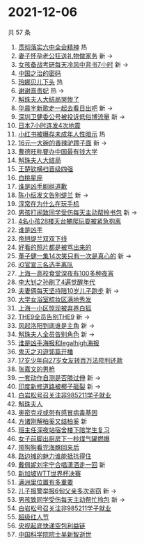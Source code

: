 # 2021-12-06

共 57 条

<!-- BEGIN -->
<!-- 最后更新时间 Mon Dec 06 2021 03:11:37 GMT+0800 (China Standard Time) -->

1. [贯彻落实六中全会精神](https://s.weibo.com//weibo?q=%23%E8%B4%AF%E5%BD%BB%E8%90%BD%E5%AE%9E%E5%85%AD%E4%B8%AD%E5%85%A8%E4%BC%9A%E7%B2%BE%E7%A5%9E%23&Refer=new_time)
   热
1. [妻子怀孕老公狂送礼物做家务](https://s.weibo.com//weibo?q=%23%E5%A6%BB%E5%AD%90%E6%80%80%E5%AD%95%E8%80%81%E5%85%AC%E7%8B%82%E9%80%81%E7%A4%BC%E7%89%A9%E5%81%9A%E5%AE%B6%E5%8A%A1%23&Refer=top)
   新 ->
1. [女孩备战考研每天冷风中背书7小时](https://s.weibo.com//weibo?q=%23%E5%A5%B3%E5%AD%A9%E5%A4%87%E6%88%98%E8%80%83%E7%A0%94%E6%AF%8F%E5%A4%A9%E5%86%B7%E9%A3%8E%E4%B8%AD%E8%83%8C%E4%B9%A67%E5%B0%8F%E6%97%B6%23&Refer=top)
   新 ->
1. [中国之治的密码](https://s.weibo.com//weibo?q=%23%E4%B8%AD%E5%9B%BD%E4%B9%8B%E6%B2%BB%E7%9A%84%E5%AF%86%E7%A0%81%23&Refer=top)
1. [玲娜贝儿下头](https://s.weibo.com//weibo?q=%23%E7%8E%B2%E5%A8%9C%E8%B4%9D%E5%84%BF%E4%B8%8B%E5%A4%B4%23&Refer=top)
   热
1. [谢谢熹贵妃](https://s.weibo.com//weibo?q=%23%E8%B0%A2%E8%B0%A2%E7%86%B9%E8%B4%B5%E5%A6%83%23&Refer=top)
   热 ->
1. [斛珠夫人大结局哭惨了](https://s.weibo.com//weibo?q=%23%E6%96%9B%E7%8F%A0%E5%A4%AB%E4%BA%BA%E5%A4%A7%E7%BB%93%E5%B1%80%E5%93%AD%E6%83%A8%E4%BA%86%23&Refer=top)
1. [华晨宇新歌走一起去看日出吧](https://s.weibo.com//weibo?q=%23%E5%8D%8E%E6%99%A8%E5%AE%87%E6%96%B0%E6%AD%8C%E8%B5%B0%E4%B8%80%E8%B5%B7%E5%8E%BB%E7%9C%8B%E6%97%A5%E5%87%BA%E5%90%A7%23&Refer=top)
   新 ->
1. [深圳卫健委公号被投诉低俗博流量](https://s.weibo.com//weibo?q=%23%E6%B7%B1%E5%9C%B3%E5%8D%AB%E5%81%A5%E5%A7%94%E5%85%AC%E5%8F%B7%E8%A2%AB%E6%8A%95%E8%AF%89%E4%BD%8E%E4%BF%97%E5%8D%9A%E6%B5%81%E9%87%8F%23&Refer=top)
   新 ->
1. [日本7小时连发4次地震](https://s.weibo.com//weibo?q=%23%E6%97%A5%E6%9C%AC7%E5%B0%8F%E6%97%B6%E8%BF%9E%E5%8F%914%E6%AC%A1%E5%9C%B0%E9%9C%87%23&Refer=top)
1. [小红书被曝存未成年人性暗示](https://s.weibo.com//weibo?q=%23%E5%B0%8F%E7%BA%A2%E4%B9%A6%E8%A2%AB%E6%9B%9D%E5%AD%98%E6%9C%AA%E6%88%90%E5%B9%B4%E4%BA%BA%E6%80%A7%E6%9A%97%E7%A4%BA%23&Refer=top)
   热
1. [16元一大碗的香辣驴蹄子面](https://s.weibo.com//weibo?q=16%E5%85%83%E4%B8%80%E5%A4%A7%E7%A2%97%E7%9A%84%E9%A6%99%E8%BE%A3%E9%A9%B4%E8%B9%84%E5%AD%90%E9%9D%A2&Refer=top)
   新 ->
1. [曹德旺称要办中国最有钱大学](https://s.weibo.com//weibo?q=%23%E6%9B%B9%E5%BE%B7%E6%97%BA%E7%A7%B0%E8%A6%81%E5%8A%9E%E4%B8%AD%E5%9B%BD%E6%9C%80%E6%9C%89%E9%92%B1%E5%A4%A7%E5%AD%A6%23&Refer=top)
1. [斛珠夫人大结局](https://s.weibo.com//weibo?q=%23%E6%96%9B%E7%8F%A0%E5%A4%AB%E4%BA%BA%E5%A4%A7%E7%BB%93%E5%B1%80%23&Refer=top)
1. [王楚钦横扫晋级四强](https://s.weibo.com//weibo?q=%23%E7%8E%8B%E6%A5%9A%E9%92%A6%E6%A8%AA%E6%89%AB%E6%99%8B%E7%BA%A7%E5%9B%9B%E5%BC%BA%23&Refer=top)
1. [白桃星座](https://s.weibo.com//weibo?q=%23%E7%99%BD%E6%A1%83%E6%98%9F%E5%BA%A7%23&Refer=top)
1. [谁是凶手剧组道歉](https://s.weibo.com//weibo?q=%23%E8%B0%81%E6%98%AF%E5%87%B6%E6%89%8B%E5%89%A7%E7%BB%84%E9%81%93%E6%AD%89%23&Refer=top)
1. [陈小纭发文告别缇兰](https://s.weibo.com//weibo?q=%23%E9%99%88%E5%B0%8F%E7%BA%AD%E5%8F%91%E6%96%87%E5%91%8A%E5%88%AB%E7%BC%87%E5%85%B0%23&Refer=top)
   新 ->
1. [淳常在为什么在玩手机](https://s.weibo.com//weibo?q=%23%E6%B7%B3%E5%B8%B8%E5%9C%A8%E4%B8%BA%E4%BB%80%E4%B9%88%E5%9C%A8%E7%8E%A9%E6%89%8B%E6%9C%BA%23&Refer=top)
1. [男孩打闹致同学受伤每天主动帮拎书包](https://s.weibo.com//weibo?q=%23%E7%94%B7%E5%AD%A9%E6%89%93%E9%97%B9%E8%87%B4%E5%90%8C%E5%AD%A6%E5%8F%97%E4%BC%A4%E6%AF%8F%E5%A4%A9%E4%B8%BB%E5%8A%A8%E5%B8%AE%E6%8B%8E%E4%B9%A6%E5%8C%85%23&Refer=top)
   新 ->
1. [4名小孩28楼天台攀爬玩耍被紧急抱离](https://s.weibo.com//weibo?q=%234%E5%90%8D%E5%B0%8F%E5%AD%A928%E6%A5%BC%E5%A4%A9%E5%8F%B0%E6%94%80%E7%88%AC%E7%8E%A9%E8%80%8D%E8%A2%AB%E7%B4%A7%E6%80%A5%E6%8A%B1%E7%A6%BB%23&Refer=top)
1. [谁是凶手](https://s.weibo.com//weibo?q=%E8%B0%81%E6%98%AF%E5%87%B6%E6%89%8B&Refer=top)
1. [帝旭缇兰双双下线](https://s.weibo.com//weibo?q=%23%E5%B8%9D%E6%97%AD%E7%BC%87%E5%85%B0%E5%8F%8C%E5%8F%8C%E4%B8%8B%E7%BA%BF%23&Refer=top)
1. [好看的照片都是被骂出来的](https://s.weibo.com//weibo?q=%23%E5%A5%BD%E7%9C%8B%E7%9A%84%E7%85%A7%E7%89%87%E9%83%BD%E6%98%AF%E8%A2%AB%E9%AA%82%E5%87%BA%E6%9D%A5%E7%9A%84%23&Refer=top)
1. [董子健一集14次笑只有一次是真心的](https://s.weibo.com//weibo?q=%23%E8%91%A3%E5%AD%90%E5%81%A5%E4%B8%80%E9%9B%8614%E6%AC%A1%E7%AC%91%E5%8F%AA%E6%9C%89%E4%B8%80%E6%AC%A1%E6%98%AF%E7%9C%9F%E5%BF%83%E7%9A%84%23&Refer=top)
   新 ->
1. [iG官宣三名选手离队](https://s.weibo.com//weibo?q=%23iG%E5%AE%98%E5%AE%A3%E4%B8%89%E5%90%8D%E9%80%89%E6%89%8B%E7%A6%BB%E9%98%9F%23&Refer=top)
1. [上海一高校食堂深夜有100多种夜宵](https://s.weibo.com//weibo?q=%23%E4%B8%8A%E6%B5%B7%E4%B8%80%E9%AB%98%E6%A0%A1%E9%A3%9F%E5%A0%82%E6%B7%B1%E5%A4%9C%E6%9C%89100%E5%A4%9A%E7%A7%8D%E5%A4%9C%E5%AE%B5%23&Refer=top)
1. [李大钊之孙刷了4遍觉醒年代](https://s.weibo.com//weibo?q=%23%E6%9D%8E%E5%A4%A7%E9%92%8A%E4%B9%8B%E5%AD%99%E5%88%B7%E4%BA%864%E9%81%8D%E8%A7%89%E9%86%92%E5%B9%B4%E4%BB%A3%23&Refer=top)
1. [夫妻俩每天坚持陪10岁儿子跑步](https://s.weibo.com//weibo?q=%23%E5%A4%AB%E5%A6%BB%E4%BF%A9%E6%AF%8F%E5%A4%A9%E5%9D%9A%E6%8C%81%E9%99%AA10%E5%B2%81%E5%84%BF%E5%AD%90%E8%B7%91%E6%AD%A5%23&Refer=top)
   新 ->
1. [大学女浴室梳妆区满地秀发](https://s.weibo.com//weibo?q=%23%E5%A4%A7%E5%AD%A6%E5%A5%B3%E6%B5%B4%E5%AE%A4%E6%A2%B3%E5%A6%86%E5%8C%BA%E6%BB%A1%E5%9C%B0%E7%A7%80%E5%8F%91%23&Refer=top)
1. [上海一小区惊现被弃养白狐](https://s.weibo.com//weibo?q=%23%E4%B8%8A%E6%B5%B7%E4%B8%80%E5%B0%8F%E5%8C%BA%E6%83%8A%E7%8E%B0%E8%A2%AB%E5%BC%83%E5%85%BB%E7%99%BD%E7%8B%90%23&Refer=top)
1. [THE9全员告别THE9](https://s.weibo.com//weibo?q=%23THE9%E5%85%A8%E5%91%98%E5%91%8A%E5%88%ABTHE9%23&Refer=top)
   新 ->
1. [风起洛阳到底谁是主角](https://s.weibo.com//weibo?q=%23%E9%A3%8E%E8%B5%B7%E6%B4%9B%E9%98%B3%E5%88%B0%E5%BA%95%E8%B0%81%E6%98%AF%E4%B8%BB%E8%A7%92%23&Refer=top)
   新 ->
1. [斛珠夫人全员告别角色](https://s.weibo.com//weibo?q=%23%E6%96%9B%E7%8F%A0%E5%A4%AB%E4%BA%BA%E5%85%A8%E5%91%98%E5%91%8A%E5%88%AB%E8%A7%92%E8%89%B2%23&Refer=top)
   新 ->
1. [谁是凶手海报和legalhigh海报](https://s.weibo.com//weibo?q=%23%E8%B0%81%E6%98%AF%E5%87%B6%E6%89%8B%E6%B5%B7%E6%8A%A5%E5%92%8Clegalhigh%E6%B5%B7%E6%8A%A5%23&Refer=top)
1. [鬼灭之刃遊郭篇开播](https://s.weibo.com//weibo?q=%23%E9%AC%BC%E7%81%AD%E4%B9%8B%E5%88%83%E9%81%8A%E9%83%AD%E7%AF%87%E5%BC%80%E6%92%AD%23&Refer=top)
1. [17岁少年向27岁女友转百万法院判还款](https://s.weibo.com//weibo?q=%2317%E5%B2%81%E5%B0%91%E5%B9%B4%E5%90%9127%E5%B2%81%E5%A5%B3%E5%8F%8B%E8%BD%AC%E7%99%BE%E4%B8%87%E6%B3%95%E9%99%A2%E5%88%A4%E8%BF%98%E6%AC%BE%23&Refer=top)
1. [张嘉文的男枪](https://s.weibo.com//weibo?q=%23%E5%BC%A0%E5%98%89%E6%96%87%E7%9A%84%E7%94%B7%E6%9E%AA%23&Refer=top)
1. [一套动作自测是否膝过伸](https://s.weibo.com//weibo?q=%23%E4%B8%80%E5%A5%97%E5%8A%A8%E4%BD%9C%E8%87%AA%E6%B5%8B%E6%98%AF%E5%90%A6%E8%86%9D%E8%BF%87%E4%BC%B8%23&Refer=top)
   新 ->
1. [印度新修道路被椰子砸裂](https://s.weibo.com//weibo?q=%23%E5%8D%B0%E5%BA%A6%E6%96%B0%E4%BF%AE%E9%81%93%E8%B7%AF%E8%A2%AB%E6%A4%B0%E5%AD%90%E7%A0%B8%E8%A3%82%23&Refer=top)
   新 ->
1. [白岩松号召关注非985211学子就业](https://s.weibo.com//weibo?q=%23%E7%99%BD%E5%B2%A9%E6%9D%BE%E5%8F%B7%E5%8F%AC%E5%85%B3%E6%B3%A8%E9%9D%9E985211%E5%AD%A6%E5%AD%90%E5%B0%B1%E4%B8%9A%23&Refer=top)
1. [斛珠夫人](https://s.weibo.com//weibo?q=%E6%96%9B%E7%8F%A0%E5%A4%AB%E4%BA%BA&Refer=top)
1. [奥密克戎或带有感冒病毒基因](https://s.weibo.com//weibo?q=%23%E5%A5%A5%E5%AF%86%E5%85%8B%E6%88%8E%E6%88%96%E5%B8%A6%E6%9C%89%E6%84%9F%E5%86%92%E7%97%85%E6%AF%92%E5%9F%BA%E5%9B%A0%23&Refer=top)
1. [方诸刚解柏奚又结柏奚](https://s.weibo.com//weibo?q=%23%E6%96%B9%E8%AF%B8%E5%88%9A%E8%A7%A3%E6%9F%8F%E5%A5%9A%E5%8F%88%E7%BB%93%E6%9F%8F%E5%A5%9A%23&Refer=top)
   新
1. [班主任深夜站宿舍楼下陪学生复习](https://s.weibo.com//weibo?q=%23%E7%8F%AD%E4%B8%BB%E4%BB%BB%E6%B7%B1%E5%A4%9C%E7%AB%99%E5%AE%BF%E8%88%8D%E6%A5%BC%E4%B8%8B%E9%99%AA%E5%AD%A6%E7%94%9F%E5%A4%8D%E4%B9%A0%23&Refer=top)
1. [女子前脚出厨房下一秒煤气罐燃爆](https://s.weibo.com//weibo?q=%23%E5%A5%B3%E5%AD%90%E5%89%8D%E8%84%9A%E5%87%BA%E5%8E%A8%E6%88%BF%E4%B8%8B%E4%B8%80%E7%A7%92%E7%85%A4%E6%B0%94%E7%BD%90%E7%87%83%E7%88%86%23&Refer=top)
1. [带狗狗看完海豚回来后](https://s.weibo.com//weibo?q=%23%E5%B8%A6%E7%8B%97%E7%8B%97%E7%9C%8B%E5%AE%8C%E6%B5%B7%E8%B1%9A%E5%9B%9E%E6%9D%A5%E5%90%8E%23&Refer=top)
1. [路边摊的魅力谁能抵抗得住](https://s.weibo.com//weibo?q=%23%E8%B7%AF%E8%BE%B9%E6%91%8A%E7%9A%84%E9%AD%85%E5%8A%9B%E8%B0%81%E8%83%BD%E6%8A%B5%E6%8A%97%E5%BE%97%E4%BD%8F%23&Refer=top)
1. [戴佩妮刘宇宁合唱潇洒走一回](https://s.weibo.com//weibo?q=%23%E6%88%B4%E4%BD%A9%E5%A6%AE%E5%88%98%E5%AE%87%E5%AE%81%E5%90%88%E5%94%B1%E6%BD%87%E6%B4%92%E8%B5%B0%E4%B8%80%E5%9B%9E%23&Refer=top)
   新
1. [新加坡WTT世界杯决赛](https://s.weibo.com//weibo?q=%23%E6%96%B0%E5%8A%A0%E5%9D%A1WTT%E4%B8%96%E7%95%8C%E6%9D%AF%E5%86%B3%E8%B5%9B%23&Refer=top)
1. [满洲里位置有多重要](https://s.weibo.com//weibo?q=%23%E6%BB%A1%E6%B4%B2%E9%87%8C%E4%BD%8D%E7%BD%AE%E6%9C%89%E5%A4%9A%E9%87%8D%E8%A6%81%23&Refer=top)
1. [儿子报警举报6旬父亲多次盗窃](https://s.weibo.com//weibo?q=%23%E5%84%BF%E5%AD%90%E6%8A%A5%E8%AD%A6%E4%B8%BE%E6%8A%A56%E6%97%AC%E7%88%B6%E4%BA%B2%E5%A4%9A%E6%AC%A1%E7%9B%97%E7%AA%83%23&Refer=top)
   新 ->
1. [男孩致同学受伤每天主动帮忙拎包](https://s.weibo.com//weibo?q=%23%E7%94%B7%E5%AD%A9%E8%87%B4%E5%90%8C%E5%AD%A6%E5%8F%97%E4%BC%A4%E6%AF%8F%E5%A4%A9%E4%B8%BB%E5%8A%A8%E5%B8%AE%E5%BF%99%E6%8B%8E%E5%8C%85%23&Refer=top)
   新 ->
1. [白岩松号召关注非985211学子就业](https://s.weibo.com//weibo?q=%E7%99%BD%E5%B2%A9%E6%9D%BE%E5%8F%B7%E5%8F%AC%E5%85%B3%E6%B3%A8%E9%9D%9E985211%E5%AD%A6%E5%AD%90%E5%B0%B1%E4%B8%9A&Refer=top)
1. [超级红人节](https://s.weibo.com//weibo?q=%E8%B6%85%E7%BA%A7%E7%BA%A2%E4%BA%BA%E8%8A%82&Refer=top)
1. [央视起底快递空包利益链](https://s.weibo.com//weibo?q=%23%E5%A4%AE%E8%A7%86%E8%B5%B7%E5%BA%95%E5%BF%AB%E9%80%92%E7%A9%BA%E5%8C%85%E5%88%A9%E7%9B%8A%E9%93%BE%23&Refer=top)
1. [中国科学院院士吴新智逝世](https://s.weibo.com//weibo?q=%23%E4%B8%AD%E5%9B%BD%E7%A7%91%E5%AD%A6%E9%99%A2%E9%99%A2%E5%A3%AB%E5%90%B4%E6%96%B0%E6%99%BA%E9%80%9D%E4%B8%96%23&Refer=top)

<!-- END -->
